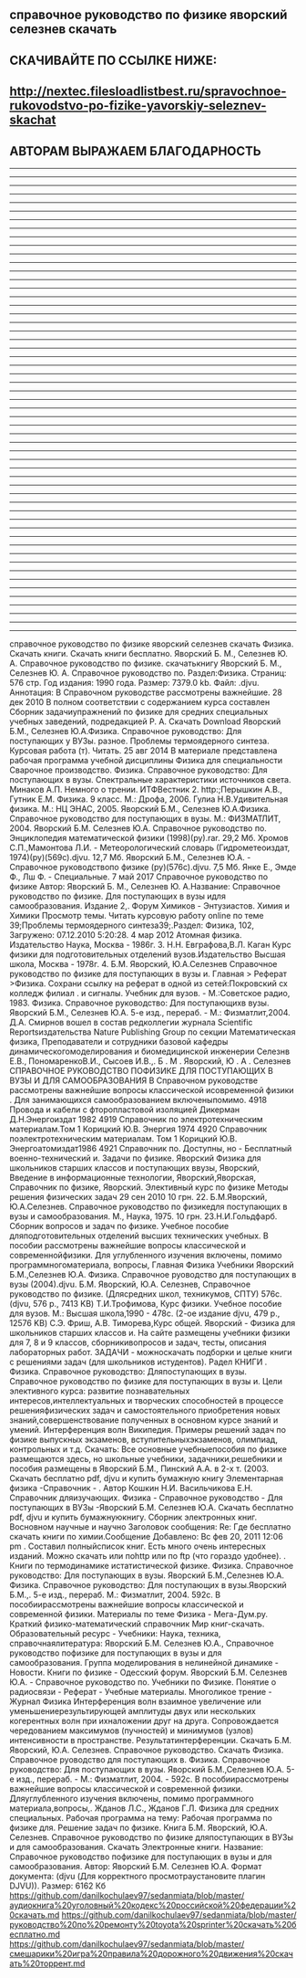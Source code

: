 справочное руководство по физике яворский селезнев скачать
--------------------------------------------------
СКАЧИВАЙТЕ ПО ССЫЛКЕ НИЖЕ:
--------------------------------------------------
http://nextec.filesloadlistbest.ru/spravochnoe-rukovodstvo-po-fizike-yavorskiy-seleznev-skachat
--------------------------------------------------
АВТОРАМ ВЫРАЖАЕМ БЛАГОДАРНОСТЬ
--------------------------------------------------
--------------------------------------------------
--------------------------------------------------
--------------------------------------------------
--------------------------------------------------
--------------------------------------------------
--------------------------------------------------
--------------------------------------------------
--------------------------------------------------
--------------------------------------------------
--------------------------------------------------
--------------------------------------------------
--------------------------------------------------
--------------------------------------------------
--------------------------------------------------
--------------------------------------------------
--------------------------------------------------
--------------------------------------------------
--------------------------------------------------
--------------------------------------------------
--------------------------------------------------
--------------------------------------------------
--------------------------------------------------
--------------------------------------------------
--------------------------------------------------
--------------------------------------------------
--------------------------------------------------
--------------------------------------------------
--------------------------------------------------
--------------------------------------------------
--------------------------------------------------
--------------------------------------------------
--------------------------------------------------
--------------------------------------------------
--------------------------------------------------
--------------------------------------------------
--------------------------------------------------
--------------------------------------------------
--------------------------------------------------
--------------------------------------------------
--------------------------------------------------
--------------------------------------------------
--------------------------------------------------
--------------------------------------------------
--------------------------------------------------
--------------------------------------------------
--------------------------------------------------
--------------------------------------------------
--------------------------------------------------
--------------------------------------------------
--------------------------------------------------
--------------------------------------------------
--------------------------------------------------
--------------------------------------------------
--------------------------------------------------
--------------------------------------------------
справочное руководство по физике яворский селезнев скачать Физика. Скачать книги. Скачать книги бесплатно. Яворский Б. М., Селезнев Ю. А. Справочное руководство по физике. скачатькнигу Яворский Б. М., Селезнев Ю. А. Справочное руководство по. Раздел:Физика. Страниц: 576 стр. Год издания: 1990 года. Размер: 7379.0 kb. Файл: .djvu. Аннотация: В Справочном руководстве рассмотрены важнейшие. 28 дек 2010  В полном соответствии с содержанием курса составлен Сборник задачиупражнений по физике для средних специальных учебных заведений, подредакцией Р. А.  Скачать  Download  Яворский Б.М., Селезнев Ю.А.Физика. Справочное руководство: Для поступающих у ВУЗы. разное. Проблемы термоядерного синтеза. Курсовая работа (т). Читать. 25 авг 2014  В материале представлена рабочая программа учебной дисциплины Физика для специальности Сварочное производство. Физика. Справочное руководство: Для поступающих в вузы. Спектральные характеристики источников света. Минаков А.П. Немного о трении. ИТФВестник 2. http:;Перышкин А.В., Гутник Е.М. Физика. 9 класс.  М.: Дрофа, 2006. Гулиа Н.В.Удивительная физика.  М.: НЦ ЭНАС, 2005. Яворский Б.М., Селезнев Ю.А.Физика. Справочное руководство для поступающих в вузы.  М.: ФИЗМАТЛИТ, 2004. Яворский Б.М. Селезнев Ю.А.  Справочное руководство по. Энциклопедия математической физики (1998)(ру).rar. 29,2 Мб. Хромов С.П.,Мамонтова Л.И. - Метеорологический словарь (Гидрометеоиздат, 1974)(ру)(569с).djvu. 12,7 Мб. Яворский Б.М., Селезнев Ю.А. - Справочное руководствопо физике (ру)(576с).djvu. 7,5 Мб. Янке Е., Эмде Ф., Лш Ф. - Специальные. 7 май 2017  Справочное руководство по физике Автор: Яворский Б. М., Селезнев Ю. А.Название: Справочное руководство по физике. Для поступающих в вузы идля самообразования. Издание 2,.
Форум Химиков - Энтузиастов. Химия и Химики  Просмотр темы. Читать курсовую работу online по теме 39;Проблемы термоядерного синтеза39;.Раздел: Физика, 102, Загружено: 07.12.2010 5:20:28. 4 мар 2012  Атомная физика. Издательство Наука, Москва - 1986г. 3. Н.Н. Евграфова,В.Л. Каган Курс физики для подготовительных отделений вузов.Издательство Высшая школа, Москва - 1978г. 4. Б.М. Яворский, Ю.А.Селезнев Справочное руководство по физике для поступающих в вузы и. Главная > Реферат >Физика. Сохрани ссылку на реферат в одной из сетей:Покровский сх колледж  филиал . и сигналы. Учебник для вузов. - М.:Советское радио, 1983. Физика. Справочное руководство: Для поступающихв вузы. Яворский Б.М., Селезнев Ю.А. 5-е изд., перераб. - М.: Физматлит,2004. Д.А. Смирнов вошел в состав редколлегии журнала Scientific Reportsиздательства Nature Publishing Group по секции Математическая физика, Преподаватели и сотрудники базовой кафедры динамическогомоделирования и биомедицинской инженерии Селезнв Е.В., ПономаренкоВ.И., Сысоев И.В.,. Б . М . Яворский, Ю . А . Селезнев СПРАВОЧНОЕ РУКОВОДСТВО ПОФИЗИКЕ ДЛЯ ПОСТУПАЮЩИХ В ВУЗЫ И ДЛЯ САМООБРАЗОВАНИЯ В Справочном руководстве рассмотрены важнейшие вопросы классической исовременной физики . Для занимающихся самообразованием включеныпомимо. 4918 Провода и кабели с фторопластовой изоляцией Дикерман Д.Н.Энергоиздат 1982 4919 Справочник по электротехническим материалам.Том 1 Корицкий Ю.В. Энергия 1974 4920 Справочник поэлектротехническим материалам. Том 1 Корицкий Ю.В. Энергоатомиздат1986 4921 Справочник по. Доступны, но -  Бесплатный военно-технический и. Задачи по физике. Яворский   Физика для школьников старших классов и поступающих ввузы, Яворский,  Введение в информационные технологии, Яворский,Яворская,  Справочник по физике, Яворский. Элективный курс по физике Методы решения физических задач
29 сен 2010  10 грн. 22. Б.М.Яворский, Ю.А.Селезнев. Справочное руководство по физикедля поступающих в вузы и самообразования. М., Наука, 1975.  10 грн. 23.Н.И.Гольдфарб. Сборник вопросов и задач по физике. Учебное пособие дляподготовительных отделений высших технических учебных. В пособии рассмотрены важнейшие вопросы классической и современнойфизики. Для углубленного изучения включены, помимо программногоматериала, вопросы,  Главная  Физика  Учебники  Яворский Б.М.,Селезнев Ю.А. Физика. Справочное руоводство для поступающих в вузы (2004).djvu. Б.М. Яворский, Ю.А. Селезнев, Справочное руководство по физике. (Длясредних школ, техникумов, СПТУ) 576с. (djvu, 576 p., 7413 KB)  Т.И.Трофимова, Курс физики. Учебное пособие для вузов. М.: Высшая школа,1990 - 478с. (2-ое издание djvu, 479 p., 12576 KB)  С.Э. Фриш, А.В. Тиморева,Курс общей. Яворский - Физика для школьников старших классов и. На сайте размещены учебники физики для 7, 8 и 9 классов, сборникивопросов и задач, тесты, описания лабораторных работ.  ЗАДАЧИ - можноскачать подборки и целые книги с решениями задач (для школьников истудентов). Радел КНИГИ . Физика. Справочное руководство: Дляпоступающих в вузы. Справочное руководство по физике для поступающих в вузы и. Цели элективного курса: развитие познавательных интересов,интеллектуальных и творческих способностей в процессе решенияфизических задач и самостоятельного приобретения новых знаний,совершенствование полученных в основном курсе знаний и умений. Интерференция волн  Википедия. Примеры решений задач по физике выпускных экзаменов, вступительныхэкзаменов, олимпиад, контрольных и т.д.  Скачать: Все основные учебныепособия по физике размещаются здесь, но школьные учебники, задачники,решебники и пособия размещены в  Яворский Б.М., Пинский А.А. в 2-х т. (2003. Скачать бесплатно pdf, djvu и купить бумажную книгу Элементарная физика -Справочник - . Автор Кошкин Н.И. Васильчикова Е.Н. Справочник дляизучающих. Физика - Справочное руководство - Для поступающих в ВУЗы -Яворский Б.М. Селезнев Ю.А. Скачать бесплатно pdf, djvu и купить бумажнуюкнигу. Сборник электронных книг. Восновном научные и научно
Заголовок сообщения: Re: Где бесплатно скачать книги по химии.Сообщение Добавлено: Вс фев 20, 2011 12:06 pm . Составил полныйсписок книг. Есть много очень интересных изданий. Можно скачать или поhttp или по ftp (что гораздо удобнее). . Книги по термодинамике истатистической физике. Физика. Справочное руководство: Для поступающих в вузы. Яворский Б.М.,Селезнев Ю.А. Физика. Справочное руководство: Для поступающих в вузы.Яворский Б.М.,. 5-е изд., перераб.  М.: Физматлит, 2004.  592с. В пособиирассмотрены важнейшие вопросы классической и современной физики. Материалы по теме Физика - Мега-Дум.ру. Краткий физико-математический справочник  Мир книг-скачать. Образовательный ресурс - Учебники: Наука, техника, справочнаялитература: Яворский Б.М. Селезнев Ю.А., Справочное руководство пофизике для поступающих в вузы и для самообразования. Группа моделирования в нелинейной динамике - Новости. Книги по физике - Одесский форум. Яворский Б.М. Селезнев Ю.А. - Справочное руководство по. Учебники по Физике. Понятие о радиосвязи - Реферат - Учебные материалы. Многоликое трение - Журнал Физика
Интерференция волн  взаимное увеличение или уменьшениерезультирующей амплитуды двух или нескольких когерентных волн при ихналожении друг на друга. Сопровождается чередованием максимумов (пучностей) и минимумов (узлов) интенсивности в пространстве. Результатинтерференции. Скачать Б.М. Яворский, Ю.А. Селезнев. Справочное руководство. Скачать Физика. Справочное руоводство для поступающих в. Физика. Справочное руководство: Для поступающих в вузы. Яворский Б.М.,Селезнев Ю.А. 5-е изд., перераб. - М.: Физматлит, 2004. - 592с. В пособиирассмотрены важнейшие вопросы классической и современной физики. Дляуглубленного изучения включены, помимо программного материала,вопросы,. Жданов Л.С., Жданов Г.Л. Физика для средних специальных. Рабочая программа на тему: Рабочая программа по физике для. Решение задач по физике. Книга Б.М. Яворский, Ю.А. Селезнев. Справочное руководство по физике дляпоступающих в ВУЗы и для самообразования. Скачать Электронные книги.  Название: Справочное руководство пофизике для поступающих в вузы и для самообразования. Автор: Яворский Б.М. Селезнев Ю.А. Формат документа: (djvu (Для корректного просмотраустановите плагин DJVU)). Размер: 6162 Кб
https://github.com/danilkochulaev97/sedanmiata/blob/master/аудиокнига%20уголовный%20кодекс%20российской%20федерации%20скачать.md
https://github.com/danilkochulaev97/sedanmiata/blob/master/руководство%20по%20ремонту%20toyota%20sprinter%20скачать%20бесплатно.md
https://github.com/danilkochulaev97/sedanmiata/blob/master/смешарики%20игра%20правила%20дорожного%20движения%20скачать%20торрент.md